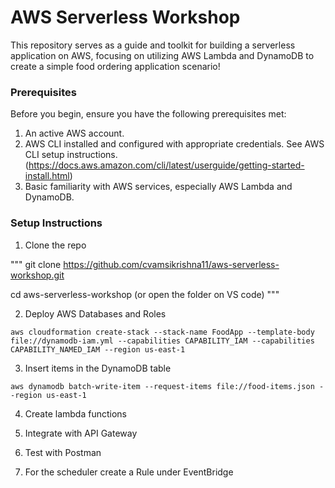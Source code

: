 # AWS Serverless Workshop
This repository serves as a guide and toolkit for building a serverless application on AWS, focusing on utilizing AWS Lambda and DynamoDB to create a simple food ordering application scenario!

### Prerequisites
Before you begin, ensure you have the following prerequisites met:

1. An active AWS account.
2. AWS CLI installed and configured with appropriate credentials. See AWS CLI setup instructions. (https://docs.aws.amazon.com/cli/latest/userguide/getting-started-install.html)
3. Basic familiarity with AWS services, especially AWS Lambda and DynamoDB.

### Setup Instructions

1. Clone the repo

"""
git clone https://github.com/cvamsikrishna11/aws-serverless-workshop.git

cd aws-serverless-workshop (or open the folder on VS code)
"""

2. Deploy AWS Databases and Roles
```
aws cloudformation create-stack --stack-name FoodApp --template-body file://dynamodb-iam.yml --capabilities CAPABILITY_IAM --capabilities CAPABILITY_NAMED_IAM --region us-east-1
```

3. Insert items in the DynamoDB table
```
aws dynamodb batch-write-item --request-items file://food-items.json --region us-east-1
```

4. Create lambda functions

5. Integrate with API Gateway

6. Test with Postman

7. For the scheduler create a Rule under EventBridge